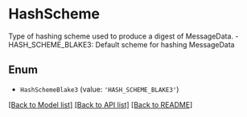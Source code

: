 # HashScheme

Type of hashing scheme used to produce a digest of MessageData. - HASH_SCHEME_BLAKE3: Default scheme for hashing MessageData 

## Enum

* `HashSchemeBlake3` (value: `'HASH_SCHEME_BLAKE3'`)

[[Back to Model list]](../README.md#documentation-for-models) [[Back to API list]](../README.md#documentation-for-api-endpoints) [[Back to README]](../README.md)
